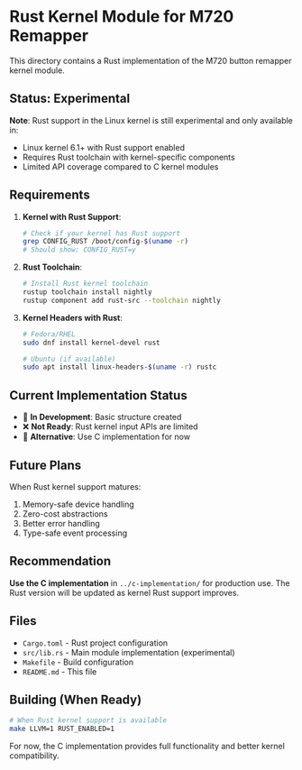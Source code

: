 # Rust Kernel Module for M720 Remapper

This directory contains a Rust implementation of the M720 button remapper kernel module.

## Status: Experimental

**Note**: Rust support in the Linux kernel is still experimental and only available in:
- Linux kernel 6.1+ with Rust support enabled
- Requires Rust toolchain with kernel-specific components
- Limited API coverage compared to C kernel modules

## Requirements

1. **Kernel with Rust Support**:
   ```bash
   # Check if your kernel has Rust support
   grep CONFIG_RUST /boot/config-$(uname -r)
   # Should show: CONFIG_RUST=y
   ```

2. **Rust Toolchain**:
   ```bash
   # Install Rust kernel toolchain
   rustup toolchain install nightly
   rustup component add rust-src --toolchain nightly
   ```

3. **Kernel Headers with Rust**:
   ```bash
   # Fedora/RHEL
   sudo dnf install kernel-devel rust
   
   # Ubuntu (if available)
   sudo apt install linux-headers-$(uname -r) rustc
   ```

## Current Implementation Status

- 🚧 **In Development**: Basic structure created
- ❌ **Not Ready**: Rust kernel input APIs are limited
- 🔄 **Alternative**: Use C implementation for now

## Future Plans

When Rust kernel support matures:
1. Memory-safe device handling
2. Zero-cost abstractions
3. Better error handling
4. Type-safe event processing

## Recommendation

**Use the C implementation** in `../c-implementation/` for production use.
The Rust version will be updated as kernel Rust support improves.

## Files

- `Cargo.toml` - Rust project configuration
- `src/lib.rs` - Main module implementation (experimental)
- `Makefile` - Build configuration
- `README.md` - This file

## Building (When Ready)

```bash
# When Rust kernel support is available
make LLVM=1 RUST_ENABLED=1
```

For now, the C implementation provides full functionality and better kernel compatibility.
